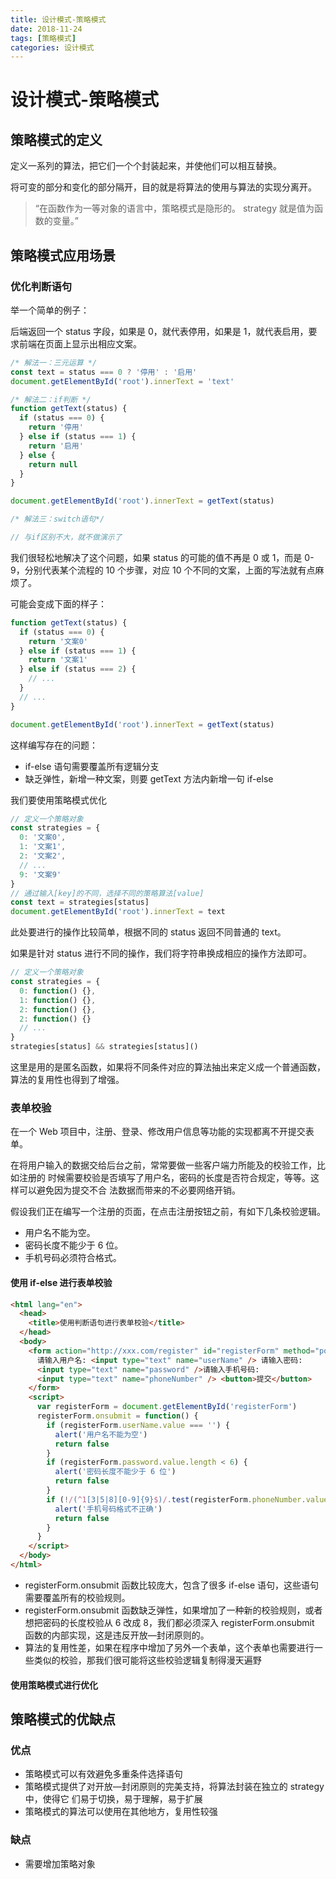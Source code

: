 ```yaml
---
title: 设计模式-策略模式
date: 2018-11-24
tags: [策略模式]
categories: 设计模式
---
```


# 设计模式-策略模式

## 策略模式的定义

定义一系列的算法，把它们一个个封装起来，并使他们可以相互替换。

将可变的部分和变化的部分隔开，目的就是将算法的使用与算法的实现分离开。

> “在函数作为一等对象的语言中，策略模式是隐形的。 strategy 就是值为函数的变量。”

## 策略模式应用场景

### 优化判断语句

举一个简单的例子：

后端返回一个 status 字段，如果是 0，就代表停用，如果是 1，就代表启用，要求前端在页面上显示出相应文案。

```js
/* 解法一：三元运算 */
const text = status === 0 ? '停用' : '启用'
document.getElementById('root').innerText = 'text'

/* 解法二：if判断 */
function getText(status) {
  if (status === 0) {
    return '停用'
  } else if (status === 1) {
    return '启用'
  } else {
    return null
  }
}

document.getElementById('root').innerText = getText(status)

/* 解法三：switch语句*/

// 与if区别不大，就不做演示了
```

我们很轻松地解决了这个问题，如果 status 的可能的值不再是 0 或 1，而是 0-9，分别代表某个流程的 10 个步骤，对应 10 个不同的文案，上面的写法就有点麻烦了。

可能会变成下面的样子：

```js
function getText(status) {
  if (status === 0) {
    return '文案0'
  } else if (status === 1) {
    return '文案1'
  } else if (status === 2) {
    // ...
  }
  // ...
}

document.getElementById('root').innerText = getText(status)
```

这样编写存在的问题：

- if-else 语句需要覆盖所有逻辑分支
- 缺乏弹性，新增一种文案，则要 getText 方法内新增一句 if-else

我们要使用策略模式优化

```js
// 定义一个策略对象
const strategies = {
  0: '文案0',
  1: '文案1',
  2: '文案2',
  // ...
  9: '文案9'
}
// 通过输入[key]的不同，选择不同的策略算法[value]
const text = strategies[status]
document.getElementById('root').innerText = text
```

此处要进行的操作比较简单，根据不同的 status 返回不同普通的 text。

如果是针对 status 进行不同的操作，我们将字符串换成相应的操作方法即可。

```js
// 定义一个策略对象
const strategies = {
  0: function() {},
  1: function() {},
  2: function() {},
  2: function() {}
  // ...
}
strategies[status] && strategies[status]()
```

这里是用的是匿名函数，如果将不同条件对应的算法抽出来定义成一个普通函数，算法的复用性也得到了增强。

### 表单校验

在一个 Web 项目中，注册、登录、修改用户信息等功能的实现都离不开提交表单。

在将用户输入的数据交给后台之前，常常要做一些客户端力所能及的校验工作，比如注册的 时候需要校验是否填写了用户名，密码的长度是否符合规定，等等。这样可以避免因为提交不合 法数据而带来的不必要网络开销。

假设我们正在编写一个注册的页面，在点击注册按钮之前，有如下几条校验逻辑。

- 用户名不能为空。
- 密码长度不能少于 6 位。
- 手机号码必须符合格式。

#### 使用 if-else 进行表单校验

```html
<html lang="en">
  <head>
    <title>使用判断语句进行表单校验</title>
  </head>
  <body>
    <form action="http://xxx.com/register" id="registerForm" method="post">
      请输入用户名: <input type="text" name="userName" /> 请输入密码:
      <input type="text" name="password" />请输入手机号码:
      <input type="text" name="phoneNumber" /> <button>提交</button>
    </form>
    <script>
      var registerForm = document.getElementById('registerForm')
      registerForm.onsubmit = function() {
        if (registerForm.userName.value === '') {
          alert('用户名不能为空')
          return false
        }
        if (registerForm.password.value.length < 6) {
          alert('密码长度不能少于 6 位')
          return false
        }
        if (!/(^1[3|5|8][0-9]{9}$)/.test(registerForm.phoneNumber.value)) {
          alert('手机号码格式不正确')
          return false
        }
      }
    </script>
  </body>
</html>
```

- registerForm.onsubmit 函数比较庞大，包含了很多 if-else 语句，这些语句需要覆盖所有的校验规则。
- registerForm.onsubmit 函数缺乏弹性，如果增加了一种新的校验规则，或者想把密码的长度校验从 6 改成 8，我们都必须深入 registerForm.onsubmit 函数的内部实现，这是违反开放—封闭原则的。
- 算法的复用性差，如果在程序中增加了另外一个表单，这个表单也需要进行一些类似的校验，那我们很可能将这些校验逻辑复制得漫天遍野

#### 使用策略模式进行优化

## 策略模式的优缺点

### 优点

- 策略模式可以有效避免多重条件选择语句
- 策略模式提供了对开放—封闭原则的完美支持，将算法封装在独立的 strategy 中，使得它
  们易于切换，易于理解，易于扩展
- 策略模式的算法可以使用在其他地方，复用性较强

### 缺点

- 需要增加策略对象

